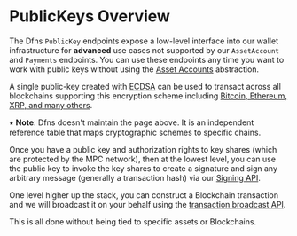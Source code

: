 # PublicKeys Overview

The Dfns `PublicKey` endpoints expose a low-level interface into our wallet infrastructure for **advanced** use cases not supported by our `AssetAccount` and `Payments` endpoints. You can use these endpoints any time you want to work with public keys without using the [Asset Accounts](<../../use-cases/Asset Accounts/>) abstraction.

A single public-key created with [ECDSA](https://en.wikipedia.org/wiki/Elliptic\_Curve\_Digital\_Signature\_Algorithm) can be used to transact across all blockchains supporting this encryption scheme including [Bitcoin, Ethereum, XRP, and many others](http://ethanfast.com/top-crypto.html).

⭑ **Note**: Dfns doesn't maintain the page above. It is an independent reference table that maps cryptographic schemes to specific chains.

Once you have a public key and authorization rights to key shares (which are protected by the MPC network), then at the lowest level, you can use the public key to invoke the key shares to create a signature and sign any arbitrary message (generally a transaction hash) via our [Signing API](broken-reference).

One level higher up the stack, you can construct a Blockchain transaction and we will broadcast it on your behalf using the [transaction broadcast API](../public-keys/BroadcastTransaction.md).

This is all done without being tied to specific assets or Blockchains.
